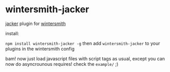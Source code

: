 
# wintersmith-jacker

[jacker](https://github.com/jnordberg/jacker) plugin for [wintersmith](https://github.com/jnordberg/wintersmith)

install:

`npm install wintersmith-jacker -g`
then add `wintersmith-jacker` to your plugins in the wintersmith config

bam! now just load javascript files with script tags as usual, except you can now do asyncrounous requires!
check the `example/` ;)
